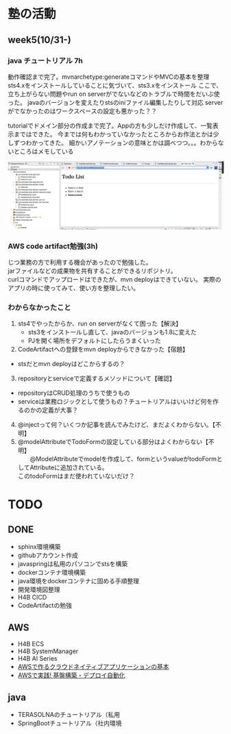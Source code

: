 # 塾の活動
## week5(10/31-)
### java チュートリアル 7h
動作確認まで完了。mvnarchetype:generateコマンドやMVCの基本を整理
sts4.xをインストールしていることに気づいて、sts3.xをインストール
ここで、立ち上がらない問題やrun on serverがでないなどのトラブルで時間をだいぶ使った。
javaのバージョンを変えたりstsのiniファイル編集したりして対応
serverがでなかったのはワークスペースの設定も悪かった？？

tutorialでドメイン部分の作成まで完了。Appの方も少しだけ作成して、一覧表示まではできた。
今までは何もわかっていなかったところからお作法とかは少しずつわかってきた。
細かいアノテーションの意味とかは調べつつ。。。わからないところはメモしている

![](img/20221104-1.png)

### AWS code artifact勉強(3h)
じつ業務の方で利用する機会があったので勉強した。  
jarファイルなどの成果物を共有することができるリポジトリ。   
curlコマンドでアップロードはできたが、mvn deployはできていない。
実際のアプリの時に使ってみて、使い方を整理したい。



### わからなかったこと
1. sts4でやったからか、run on serverがなくて困った【解決】
    - sts3をインストールし直して、javaのバージョンも1.8に変えた
    - PJを開く場所をデフォルトにしたらうまくいった
2. CodeArtifactへの登録をmvn deployからできなかった【宿題】
  - stsだとmvn deployはどこからするの？
3. repositoryとserviceで定義するメソッドについて【確認】
  - repositoryはCRUD処理のうちで使うもの
  - serviceは業務ロジックとして使うもの？チュートリアルはいいけど何を作るのかの定義が大事？
4. @injectって何？いくつか記事を読んでみたけど、まだよくわからない。【不明】
5. @modelAttributeでTodoFormの設定している部分はよくわからない【不明】  
　　@ModelAttributeでmodelを作成して、formというvalueがtodoFormとしてAttributeに追加されている。   
   このtodoFormはまだ使われていないだけ？


# TODO
## DONE
- sphinx環境構築
- githubアカウント作成
- javaspringは私用のパソコンでstsを構築
- dockerコンテナ環境構築
- java環境をdockerコンテナに固める手順整理
- 開発環境図整理
- H4B CICD
- CodeArtifactの勉強


## AWS
- H4B ECS 
- H4B SystemManager
- H4B AI Series
- [AWSで作るクラウドネイティブアプリケーションの基本](https://news.mynavi.jp/techplus/series/AWS/)
- [AWSで実践! 基盤構築・デプロイ自動化](https://news.mynavi.jp/techplus/series/AWSAuto/)


## java
- TERASOLNAのチュートリアル（私用
- SpringBootチュートリアル（社内環境